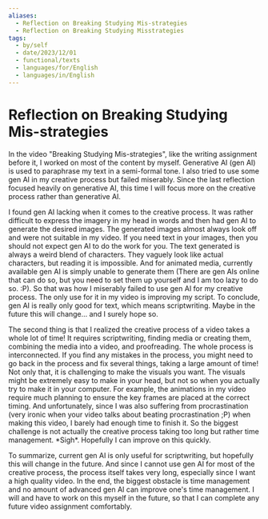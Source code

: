 ```yaml
---
aliases:
  - Reflection on Breaking Studying Mis-strategies
  - Reflection on Breaking Studying Misstrategies
tags:
  - by/self
  - date/2023/12/01
  - functional/texts
  - languages/for/English
  - languages/in/English
---
```


# Reflection on Breaking Studying Mis-strategies

In the video "Breaking Studying Mis-strategies", like the writing assignment before it, I worked on most of the content by myself. Generative AI (gen AI) is used to paraphrase my text in a semi-formal tone. I also tried to use some gen AI in my creative process but failed miserably. Since the last reflection focused heavily on generative AI, this time I will focus more on the creative process rather than generative AI.

I found gen AI lacking when it comes to the creative process. It was rather difficult to express the imagery in my head in words and then had gen AI to generate the desired images. The generated images almost always look off and were not suitable in my video. If you need text in your images, then you should not expect gen AI to do the work for you. The text generated is always a weird blend of characters. They vaguely look like actual characters, but reading it is impossible. And for animated media, currently available gen AI is simply unable to generate them (There are gen AIs online that can do so, but you need to set them up yourself and I am too lazy to do so. :P). So that was how I miserably failed to use gen AI for my creative process. The only use for it in my video is improving my script. To conclude, gen AI is really only good for text, which means scriptwriting. Maybe in the future this will change... and I surely hope so.

The second thing is that I realized the creative process of a video takes a whole lot of time! It requires scriptwriting, finding media or creating them, combining the media into a video, and proofreading. The whole process is interconnected. If you find any mistakes in the process, you might need to go back in the process and fix several things, taking a large amount of time! Not only that, it is challenging to make the visuals you want. The visuals might be extremely easy to make in your head, but not so when you actually try to make it in your computer. For example, the animations in my video require much planning to ensure the key frames are placed at the correct timing. And unfortunately, since I was also suffering from procrastination (very ironic when your video talks about beating procrastination ;P) when making this video, I barely had enough time to finish it. So the biggest challenge is not actually the creative process taking too long but rather time management. \*Sigh\*. Hopefully I can improve on this quickly.

To summarize, current gen AI is only useful for scriptwriting, but hopefully this will change in the future. And since I cannot use gen AI for most of the creative process, the process itself takes very long, especially since I want a high quality video. In the end, the biggest obstacle is time management and no amount of advanced gen AI can improve one's time management. I will and have to work on this myself in the future, so that I can complete any future video assignment comfortably.
